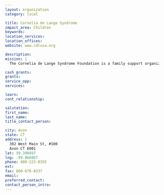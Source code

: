 ```yaml
---
layout: organization
category: local

title: Cornelia de Lange Syndrome
impact_area: Children
keywords: 
location_services: 
location_offices: 
website: www.cdlusa.org

description: 
mission: |
  The Cornelia de Lange Syndrome Foundation is a family support organization which exists to ensure early and accurate diagnosis of CdLS, promote research into the causes and manifestations of the syndrome, and help people with a diagnosis of CdLS, and others with similar characteristics, make informed decisions throughout their lifetime.

cash_grants: 
grants: 
service_opp: 
services: 

learn: 
cont_relationship: 

salutation: 
first_name: 
last_name: 
title_contact_person: 

city: Avon
state: CT
address: |
  302 West Main St, #100  
  Avon CT 6001
lat: 39.390897
lng: -99.066067
phone: 800-223-8355
ext: 
fax: 860-676-8337
email: 
preferred_contact: 
contact_person_intro: 
---
```

